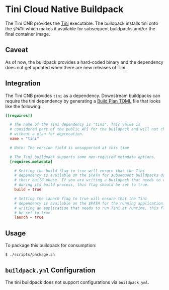# Tini Cloud Native Buildpack

The Tini CNB provides the [Tini](https://github.com/krallin/tini) executable.
The buildpack installs tini onto the `$PATH` which makes it available for
subsequent buildpacks and/or the final container image.

## Caveat

As of now, the buildpack provides a hard-coded binary and the dependency does
not get updated when there are new releases of Tini.

## Integration

The Tini CNB provides `tini` as a dependency. Downstream
buildpacks can require the tini dependency by generating a [Build Plan
TOML](https://github.com/buildpacks/spec/blob/master/buildpack.md#build-plan-toml)
file that looks like the following:

```toml
[[requires]]

  # The name of the Tini dependency is "tini". This value is
  # considered part of the public API for the buildpack and will not change
  # without a plan for deprecation.
  name = "tini"

  # Note: The version field is unsupported at this time

  # The Tini buildpack supports some non-required metadata options.
  [requires.metadata]

    # Setting the build flag to true will ensure that the Tini
    # dependency is available on the $PATH for subsequent buildpacks during
    # their build phase. If you are writing a buildpack that needs to run Tini
    # during its build process, this flag should be set to true.
    build = true

    # Setting the launch flag to true will ensure that the Tini
    # dependency is available on the $PATH for the running application. If you are
    # writing an application that needs to run Tini at runtime, this flag should
    # be set to true.
    launch = true
```

## Usage

To package this buildpack for consumption:
```
$ ./scripts/package.sh
```

## `buildpack.yml` Configuration

The tini buildpack does not support configurations via `buildpack.yml`.
